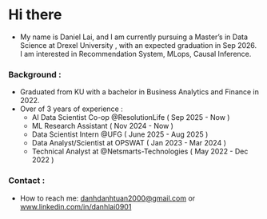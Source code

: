 # Hi there 
* My name is Daniel Lai, and I am currently pursuing a Master’s in Data Science at Drexel University , with an expected graduation in Sep 2026. I am interested in Recommendation System, MLops, Causal Inference. 
### Background :
- Graduated from KU with a bachelor in Business Analytics and Finance in 2022.
- Over of 3 years of experience :
  * AI Data Scientist Co-op @ResolutionLife ( Sep 2025 - Now )
  * ML Research Assistant ( Nov 2024 - Now ) 
  * Data Scientist Intern @UFG ( June 2025 - Aug 2025 )
  * Data Analyst/Scientist at OPSWAT  ( Jan 2023 - Mar 2024 )  
  * Technical Analyst at @Netsmarts-Technologies ( May 2022 - Dec 2022 )
### Contact : 
- How to reach me: danhdanhtuan2000@gmail.com  or www.linkedin.com/in/danhlai0901


